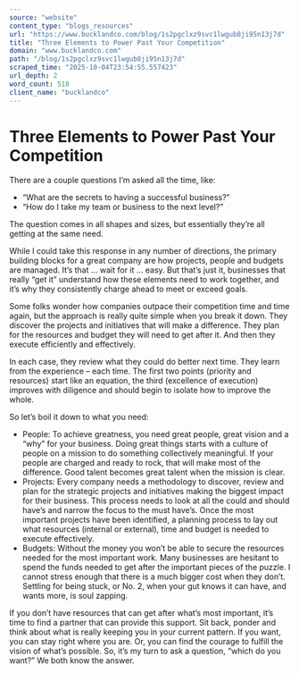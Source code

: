 ```yaml
---
source: "website"
content_type: "blogs_resources"
url: "https://www.bucklandco.com/blog/1s2pgclxz9svc1lwgub8ji95n13j7d"
title: "Three Elements to Power Past Your Competition"
domain: "www.bucklandco.com"
path: "/blog/1s2pgclxz9svc1lwgub8ji95n13j7d"
scraped_time: "2025-10-04T23:54:55.557423"
url_depth: 2
word_count: 518
client_name: "bucklandco"
---
```


# Three Elements to Power Past Your Competition

There are a couple questions I’m asked all the time, like:

*   “What are the secrets to having a successful business?”
*   “How do I take my team or business to the next level?”

The question comes in all shapes and sizes, but essentially they’re all getting at the same need.

While I could take this response in any number of directions, the primary building blocks for a great company are how projects, people and budgets are managed. It’s that … wait for it … easy. But that’s just it, businesses that really “get it” understand how these elements need to work together, and it’s why they consistently charge ahead to meet or exceed goals.

Some folks wonder how companies outpace their competition time and time again, but the approach is really quite simple when you break it down. They discover the projects and initiatives that will make a difference. They plan for the resources and budget they will need to get after it. And then they execute efficiently and effectively.

In each case, they review what they could do better next time. They learn from the experience – each time. The first two points (priority and resources) start like an equation, the third (excellence of execution) improves with diligence and should begin to isolate how to improve the whole.

So let’s boil it down to what you need:

*   People: To achieve greatness, you need great people, great vision and a “why” for your business. Doing great things starts with a culture of people on a mission to do something collectively meaningful. If your people are charged and ready to rock, that will make most of the difference. Good talent becomes great talent when the mission is clear.
*   Projects: Every company needs a methodology to discover, review and plan for the strategic projects and initiatives making the biggest impact for their business. This process needs to look at all the could and should have’s and narrow the focus to the must have’s. Once the most important projects have been identified, a planning process to lay out what resources (internal or external), time and budget is needed to execute effectively.
*   Budgets: Without the money you won’t be able to secure the resources needed for the most important work. Many businesses are hesitant to spend the funds needed to get after the important pieces of the puzzle. I cannot stress enough that there is a much bigger cost when they don’t. Settling for being stuck, or No. 2, when your gut knows it can have, and wants more, is soul zapping.

If you don’t have resources that can get after what’s most important, it’s time to find a partner that can provide this support. Sit back, ponder and think about what is really keeping you in your current pattern. If you want, you can stay right where you are. Or, you can find the courage to fulfill the vision of what’s possible. So, it’s my turn to ask a question, “which do you want?” We both know the answer.